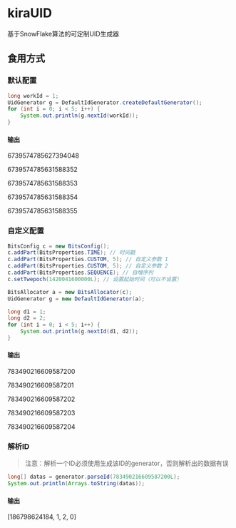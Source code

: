 # kiraUID
基于SnowFlake算法的可定制UID生成器
## 食用方式
### 默认配置
```java
long workId = 1;
UidGenerator g = DefaultIdGenerator.createDefaultGenerator();
for (int i = 0; i < 5; i++) {
    System.out.println(g.nextId(workId));
}
```
#### 输出
6739574785627394048

6739574785631588352

6739574785631588353

6739574785631588354

6739574785631588355
### 自定义配置
```java
BitsConfig c = new BitsConfig();
c.addPart(BitsProperties.TIME); // 时间戳
c.addPart(BitsProperties.CUSTOM, 5); // 自定义参数 1
c.addPart(BitsProperties.CUSTOM, 5); // 自定义参数 2
c.addPart(BitsProperties.SEQUENCE); // 自增序列
c.setTwepoch(1420041600000L); // 设置起始时间（可以不设置）

BitsAllocator a = new BitsAllocator(c);
UidGenerator g = new DefaultIdGenerator(a);

long d1 = 1;
long d2 = 2;
for (int i = 0; i < 5; i++) {
    System.out.println(g.nextId(d1, d2));
}
```
#### 输出
783490216609587200

783490216609587201

783490216609587202

783490216609587203

783490216609587204
### 解析ID
> 注意：解析一个ID必须使用生成该ID的generator，否则解析出的数据有误
```java
long[] datas = generator.parseId(783490216609587200L);
System.out.println(Arrays.toString(datas));
```
#### 输出
[186798624184, 1, 2, 0]